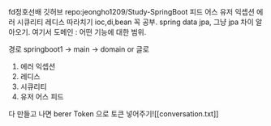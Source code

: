 fd정호선배 깃허브 
repo:jeongho1209/Study-SpringBoot
피드 어스 유저 익셉션 에러 시큐리티 레디스 따라치기 
ioc,di,bean 꼭 공부.
spring data jpa, 그냥 jpa 차이 알아오기.
여기서 도메인 : 어떤 기능에 대한 범위.

경로 springboot1 -> main -> domain or 글로

1. 에러 익셉션
2. 레디스
3. 시큐리티
4. 유저 어스 피드


다 만들고 나면 berer Token 으로 토큰 넣어주기![[conversation.txt]]
